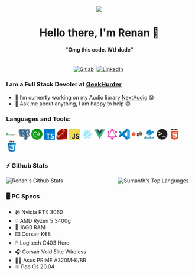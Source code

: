 <p align="center">
  <img 
    src="https://i.pinimg.com/originals/e4/26/70/e426702edf874b181aced1e2fa5c6cde.gif"
    align="center" 
    height="200" 
    width="auto" 
  >
<p/>
<p>
  <h1 align="center"><b>Hello there, I'm Renan 👋</b></h1>
</p>
<p>
  <h4 align="center"><b>"Omg this code. Wtf dude"</b></h4>
</p>
<p align="center">
<br>
<a href="https://gitlab.com/renanrcp"><img src="https://img.shields.io/badge/GitLab-330F63?style=for-the-badge&logo=gitlab&logoColor=white" alt="Gitlab" /></a>&nbsp;
<a href="https://www.linkedin.com/in/renanrcp/"><img src="https://img.shields.io/badge/linkedin-%230077B5.svg?&style=for-the-badge&logo=linkedin&logoColor=white" alt="LinkedIn" /></a>&nbsp;
</p>

### I am a Full Stack Devoler at [GeekHunter](https://geekhunter.com.br)
- 🔭 I’m currently working on my Audio library [NextAudio](https://github.com/NextAudio/NextAudio) :grin:
- 💬 Ask me about anything, I am happy to help :smile:

### Languages and Tools: 
<code><img height="30" src="https://raw.githubusercontent.com/github/explore/80688e429a7d4ef2fca1e82350fe8e3517d3494d/topics/mongodb/mongodb.png"></code>
<code><img height="30" src="https://raw.githubusercontent.com/github/explore/80688e429a7d4ef2fca1e82350fe8e3517d3494d/topics/postgresql/postgresql.png"></code>
<code><img height="30" src="https://raw.githubusercontent.com/github/explore/80688e429a7d4ef2fca1e82350fe8e3517d3494d/topics/csharp/csharp.png"></code>
<code><img height="30" src="https://raw.githubusercontent.com/github/explore/80688e429a7d4ef2fca1e82350fe8e3517d3494d/topics/typescript/typescript.png"></code>
<code><img height="30" src="https://raw.githubusercontent.com/github/explore/80688e429a7d4ef2fca1e82350fe8e3517d3494d/topics/ruby/ruby.png"></code>
<code><img height="30" src="https://raw.githubusercontent.com/github/explore/80688e429a7d4ef2fca1e82350fe8e3517d3494d/topics/javascript/javascript.png"></code>
<code><img height="30" src="https://raw.githubusercontent.com/github/explore/80688e429a7d4ef2fca1e82350fe8e3517d3494d/topics/react/react.png"></code>
<code><img height="30" src="https://raw.githubusercontent.com/github/explore/80688e429a7d4ef2fca1e82350fe8e3517d3494d/topics/vue/vue.png"></code>
<code><img height="30" src="https://raw.githubusercontent.com/github/explore/80688e429a7d4ef2fca1e82350fe8e3517d3494d/topics/graphql/graphql.png"></code>
<code><img height="30" src="https://raw.githubusercontent.com/github/explore/80688e429a7d4ef2fca1e82350fe8e3517d3494d/topics/visual-studio-code/visual-studio-code.png"></code>
<code><img height="30" src="https://raw.githubusercontent.com/github/explore/80688e429a7d4ef2fca1e82350fe8e3517d3494d/topics/git/git.png"></code>
<code><img height="30" src="https://raw.githubusercontent.com/github/explore/80688e429a7d4ef2fca1e82350fe8e3517d3494d/topics/docker/docker.png"></code>
<code><img height="30" src="https://raw.githubusercontent.com/github/explore/80688e429a7d4ef2fca1e82350fe8e3517d3494d/topics/terminal/terminal.png"></code>
<code><img height="30" src="https://raw.githubusercontent.com/github/explore/80688e429a7d4ef2fca1e82350fe8e3517d3494d/topics/html/html.png"></code>
<code><img height="30" src="https://raw.githubusercontent.com/github/explore/80688e429a7d4ef2fca1e82350fe8e3517d3494d/topics/css/css.png"></code>

### :zap: Github Stats

  <img align="left" src="https://github-readme-stats.sumanth-talluri.vercel.app/api?username=renanrcp&show_icons=true&theme=radical" alt="Renan's Github Stats" width="60%">
  
<img src="https://github-readme-stats.sumanth-talluri.vercel.app/api/top-langs/?username=renanrcp&show_icons=true&hide_border=true&theme=radical" width="37%" alt="Sumanth's Top Languages">

### 🖥️ PC Specs
- 📹 Nvidia RTX 3060
- 💡 AMD Ryzen 5 3400g
- 📝 16GB RAM
- ⌨️  Corsair K68
- 🖱️ Logitech G403 Hero
- 🎧 Corsair Void Elite Wireless
- 👩‍🦱 Asus PRIME A320M-K/BR
- ⚛️ Pop Os 20.04

